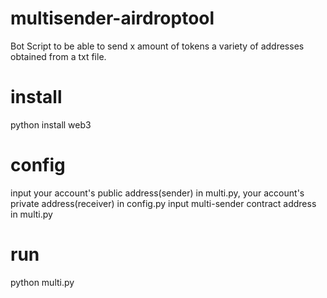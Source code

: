 # multisender-airdroptool
Bot Script to be able to send x amount of tokens a variety of addresses obtained from a txt file.
# install
python install web3
# config
input your account's public address(sender) in multi.py, your account's private address(receiver) in config.py
input multi-sender contract address in multi.py
# run
python multi.py
